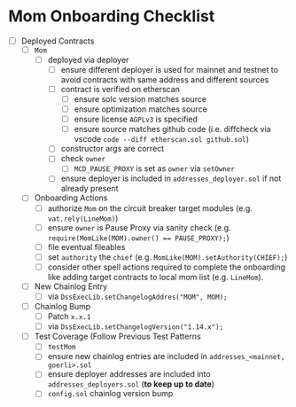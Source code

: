 # Mom Onboarding Checklist
  * [ ] Deployed Contracts
    * [ ] `Mom`
      * [ ] deployed via deployer
        * [ ] ensure different deployer is used for mainnet and testnet to avoid contracts with same address and different sources
        * [ ] contract is verified on etherscan
          * [ ] ensure solc version matches source
          * [ ] ensure optimization matches source
          * [ ] ensure license `AGPLv3` is specified
          * [ ] ensure source matches github code (i.e. diffcheck via vscode `code --diff etherscan.sol github.sol`)
        * [ ] constructor args are correct
        * [ ] check `owner`
          * [ ] `MCD_PAUSE_PROXY` is set as `owner` via `setOwner`
        * [ ] ensure deployer is included in `addresses_deployer.sol` if not already present 
    * [ ] Onboarding Actions
      * [ ] authorize `Mom` on the circuit breaker target modules (e.g. `vat.rely(LineMom)`)
      * [ ] ensure `owner` is Pause Proxy via sanity check (e.g. `require(MomLike(MOM).owner() == PAUSE_PROXY);`)
      * [ ] file eventual fileables
      * [ ] set `authority` the `chief` (e.g. `MomLike(MOM).setAuthority(CHIEF);`)
      * [ ] consider other spell actions required to complete the onboarding like adding target contracts to local mom list (e.g. `LineMom`).
    * [ ] New Chainlog Entry
        * [ ] via `DssExecLib.setChangelogAddres("MOM", MOM);`
    * [ ] Chainlog Bump
      * [ ] Patch `x.x.1`
      * [ ] via `DssExecLib.setChangelogVersion("1.14.x");`
    * [ ] Test Coverage (Follow Previous Test Patterns
      * [ ] `testMom`
      * [ ] ensure new chainlog entries are included in `addresses_<mainnet, goerli>.sol`
      * [ ] ensure deployer addresses are included into `addresses_deployers.sol` (**to keep up to date**)
      * [ ] `config.sol` chainlog version bump
